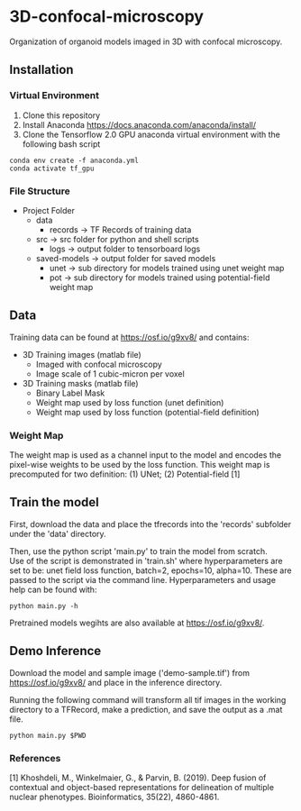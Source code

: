 # 3D-confocal-microscopy
Organization of organoid models imaged in 3D with confocal microscopy.

## Installation
### Virtual Environment
1) Clone this repository
2) Install Anaconda <https://docs.anaconda.com/anaconda/install/>
2) Clone the Tensorflow 2.0 GPU anaconda virtual environment with the following bash script

```
conda env create -f anaconda.yml
conda activate tf_gpu
```

### File Structure
* Project Folder
  * data
    * records -> TF Records of training data
  * src -> src folder for python and shell scripts
    * logs -> output folder to tensorboard logs
  * saved-models -> output folder for saved models
    * unet -> sub directory for models trained using unet weight map
    * pot -> sub directory for models trained using potential-field weight map

## Data
Training data can be found at <https://osf.io/g9xv8/> and contains:
* 3D Training images (matlab file)
  * Imaged with confocal microscopy
  * Image scale of 1 cubic-micron per voxel
* 3D Training masks (matlab file)
  * Binary Label Mask
  * Weight map used by loss function (unet definition)
  * Weight map used by loss function (potential-field definition)
  
### Weight Map
The weight map is used as a channel input to the model and encodes the pixel-wise weights to be used by the loss function.
This weight map is precomputed for two definition: (1) UNet; (2) Potential-field [1]

## Train the model
First, download the data and place the tfrecords into the 'records' subfolder under the 'data' directory.

Then, use the python script 'main.py' to train the model from scratch.  
Use of the script is demonstrated in 'train.sh' where hyperparameters are set to be: unet field loss function, batch=2, epochs=10, alpha=10.
These are passed to the script via the command line.
Hyperparameters and usage help can be found with:

```
python main.py -h
```

Pretrained models wegihts are also available at <https://osf.io/g9xv8/>.

## Demo Inference
Download the model and sample image ('demo-sample.tif') from <https://osf.io/g9xv8/> and place in the inference directory.

Running the following command will transform all tif images in the working directory to a TFRecord, make a prediction, and save
the output as a .mat file.
```
python main.py $PWD
```


### References
[1] Khoshdeli, M., Winkelmaier, G., & Parvin, B. (2019). Deep fusion of contextual and object-based representations for delineation of multiple nuclear phenotypes. Bioinformatics, 35(22), 4860-4861.
